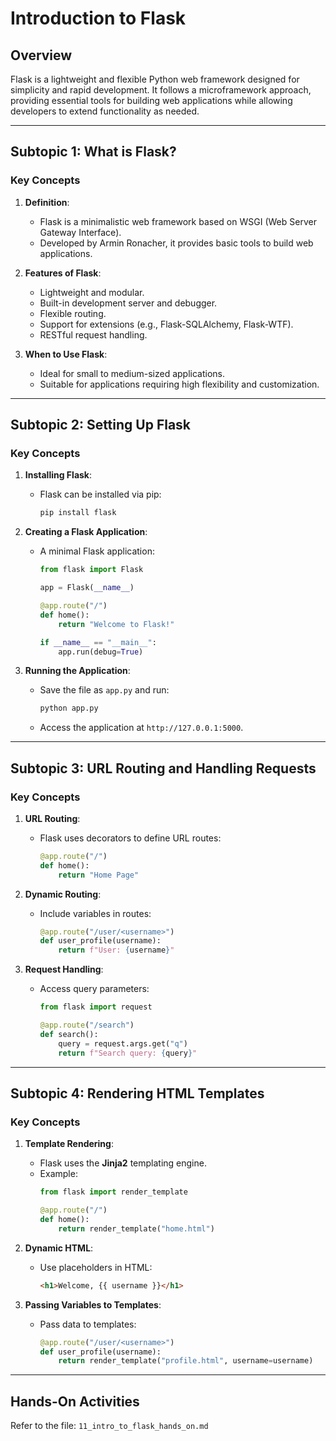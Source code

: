 # Introduction to Flask

## Overview
Flask is a lightweight and flexible Python web framework designed for simplicity and rapid development. It follows a microframework approach, providing essential tools for building web applications while allowing developers to extend functionality as needed.

---

## Subtopic 1: What is Flask?

### Key Concepts
1. **Definition**:
   - Flask is a minimalistic web framework based on WSGI (Web Server Gateway Interface).
   - Developed by Armin Ronacher, it provides basic tools to build web applications.

2. **Features of Flask**:
   - Lightweight and modular.
   - Built-in development server and debugger.
   - Flexible routing.
   - Support for extensions (e.g., Flask-SQLAlchemy, Flask-WTF).
   - RESTful request handling.

3. **When to Use Flask**:
   - Ideal for small to medium-sized applications.
   - Suitable for applications requiring high flexibility and customization.

---

## Subtopic 2: Setting Up Flask

### Key Concepts
1. **Installing Flask**:
   - Flask can be installed via pip:
     ```bash
     pip install flask
     ```

2. **Creating a Flask Application**:
   - A minimal Flask application:
     ```python
     from flask import Flask

     app = Flask(__name__)

     @app.route("/")
     def home():
         return "Welcome to Flask!"

     if __name__ == "__main__":
         app.run(debug=True)
     ```

3. **Running the Application**:
   - Save the file as `app.py` and run:
     ```bash
     python app.py
     ```
   - Access the application at `http://127.0.0.1:5000`.

---

## Subtopic 3: URL Routing and Handling Requests

### Key Concepts
1. **URL Routing**:
   - Flask uses decorators to define URL routes:
     ```python
     @app.route("/")
     def home():
         return "Home Page"
     ```

2. **Dynamic Routing**:
   - Include variables in routes:
     ```python
     @app.route("/user/<username>")
     def user_profile(username):
         return f"User: {username}"
     ```

3. **Request Handling**:
   - Access query parameters:
     ```python
     from flask import request

     @app.route("/search")
     def search():
         query = request.args.get("q")
         return f"Search query: {query}"
     ```

---

## Subtopic 4: Rendering HTML Templates

### Key Concepts
1. **Template Rendering**:
   - Flask uses the **Jinja2** templating engine.
   - Example:
     ```python
     from flask import render_template

     @app.route("/")
     def home():
         return render_template("home.html")
     ```

2. **Dynamic HTML**:
   - Use placeholders in HTML:
     ```html
     <h1>Welcome, {{ username }}</h1>
     ```

3. **Passing Variables to Templates**:
   - Pass data to templates:
     ```python
     @app.route("/user/<username>")
     def user_profile(username):
         return render_template("profile.html", username=username)
     ```

---

## Hands-On Activities
Refer to the file: `11_intro_to_flask_hands_on.md`
